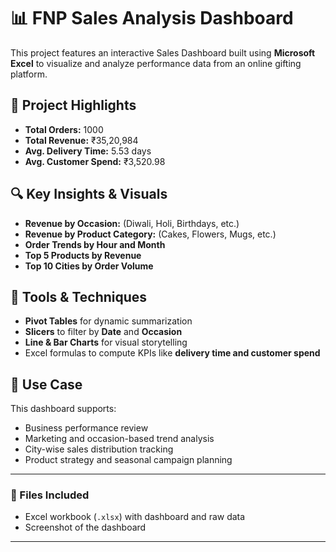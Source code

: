 # 📊 FNP Sales Analysis Dashboard

This project features an interactive Sales Dashboard built using **Microsoft Excel** to visualize and analyze performance data from an online gifting platform.

## 📌 Project Highlights

- **Total Orders:** 1000  
- **Total Revenue:** ₹35,20,984  
- **Avg. Delivery Time:** 5.53 days  
- **Avg. Customer Spend:** ₹3,520.98  

## 🔍 Key Insights & Visuals

- **Revenue by Occasion:** (Diwali, Holi, Birthdays, etc.)
- **Revenue by Product Category:** (Cakes, Flowers, Mugs, etc.)
- **Order Trends by Hour and Month**
- **Top 5 Products by Revenue**
- **Top 10 Cities by Order Volume**

## 🧰 Tools & Techniques

- **Pivot Tables** for dynamic summarization  
- **Slicers** to filter by **Date** and **Occasion**  
- **Line & Bar Charts** for visual storytelling  
- Excel formulas to compute KPIs like **delivery time and customer spend**

## 🎯 Use Case

This dashboard supports:
- Business performance review  
- Marketing and occasion-based trend analysis  
- City-wise sales distribution tracking  
- Product strategy and seasonal campaign planning

---

### 📁 Files Included
- Excel workbook (`.xlsx`) with dashboard and raw data
- Screenshot of the dashboard 

---


